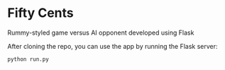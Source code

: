 # Fifty Cents
Rummy-styled game versus AI opponent developed using Flask
 
After cloning the repo, you can use the app by running the Flask server:

`python run.py`
